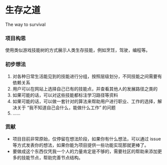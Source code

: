 # 生存之道
The way to survival

### 项目构思

使用类似游戏技能树的方式展示人类生存技能，例如烹饪，驾驶，编程等。

### 初步想法

1. 对各种日常生活能见到的技能进行分组，按照层级划分，不同技能之间需要有依赖关系
2. 用户可以在网站上选择自己已有的技能点，并查看其他人的发展路径之类的
3. 如果可能的话，可以对这些技能都标注学习路径等资料
4. 如果可能的话，可以做一套针对的算法来帮助用户进行职业、工作的选择，解决关于 “我不知道自己会什么，能做什么工作” 的问题
5. ......

### 贡献

- 项目目前非常原始，仅停留在想法阶段，如果你有什么想法，可以通过 issue 等方式发表你的想法，如果你能为项目提供一些功能实现那就更棒了。
- 要做成这个东西仅凭我一个人的力量肯定是不够的，需要社区的帮助来添加更多的技能节点，帮助完善节点结构。
